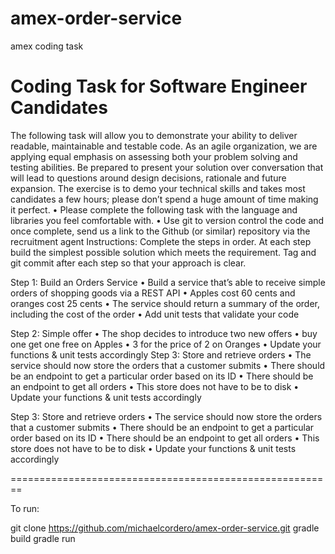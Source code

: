 # amex-order-service
amex coding task

Coding Task for Software Engineer Candidates
=========================================================

The following task will allow you to demonstrate your ability to deliver readable, maintainable and testable code. As an agile organization, we are applying equal emphasis on assessing both your problem solving and testing abilities.
Be prepared to present your solution over conversation that will lead to questions around design decisions, rationale and future expansion.
The exercise is to demo your technical skills and takes most candidates a few hours; please don’t spend a huge amount of time making it perfect.
• Please complete the following task with the language and libraries you feel comfortable with.
• Use git to version control the code and once complete, send us a link to the Github (or similar) repository via the recruitment agent
Instructions: Complete the steps in order. At each step build the simplest possible solution which meets the requirement. Tag and git commit after each step so that your approach is clear.

Step 1: Build an Orders Service
• Build a service that’s able to receive simple orders of shopping goods via a REST API
• Apples cost 60 cents and oranges cost 25 cents
• The service should return a summary of the order, including the cost of the order
• Add unit tests that validate your code

Step 2: Simple offer
• The shop decides to introduce two new offers
• buy one get one free on Apples
• 3 for the price of 2 on Oranges
• Update your functions & unit tests accordingly Step 3: Store and retrieve orders
• The service should now store the orders that a customer submits
• There should be an endpoint to get a particular order based on its ID
• There should be an endpoint to get all orders
• This store does not have to be to disk
• Update your functions & unit tests accordingly

Step 3: Store and retrieve orders
• The service should now store the orders that a customer submits
• There should be an endpoint to get a particular order based on its ID
• There should be an endpoint to get all orders
• This store does not have to be to disk
• Update your functions & unit tests accordingly

========================================================

To run: 

git clone https://github.com/michaelcordero/amex-order-service.git
gradle build
gradle run
